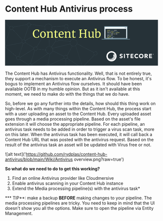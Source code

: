 # Content Hub Antivirus process

![alt text](https://github.com/rvdplas/content-hub-antivirus/blob/main/Wiki/Content-Hub-Code.png?raw=true)

The Content Hub has Antivirus functionality. Well, that is not entirely true, they support a mechanism to execute an Antivirus flow. To be honest, it's bogus to implement an Antivirus flow ourselves. It should have been available OOTB in my humble opinion. But as it isn't available at this moment, we need to make do with the things that we do have.

So, before we go any further into the details, how should this thing work on high-level. As with many things within the Content Hub, the process start with a user uploading an asset to the Content Hub. Every uploaded asset goes through a media processing pipeline. Based on the asset's file extension it will choose the appropriate pipeline. For each pipeline, an antivirus task needs to be added in order to trigger a virus scan task, more on this later. When the antivirus task has been executed, it will call back a Content Hub URL that was posted with the antivirus request. Based on the result of the antivirus task an asset will be updated with Virus free or not.

![alt text]('https://github.com/rvdplas/content-hub-antivirus/blob/main/Wiki/Antivirus overview.png?raw=true')

**So what do we need to do to get this working?**
1. Find an online Antivirus provider like Cloudmersive
2. Enable antivirus scanning in your Content Hub instance
3. Extend the Media processing pipeline(s) with the antivirus task*

*** TIP**: make a backup **BEFORE** making changes to your pipeline. The media processing pipelines are tricky. You need to keep in mind that the UI doesn't show you all the options. Make sure to open the pipeline via Entity Management.

